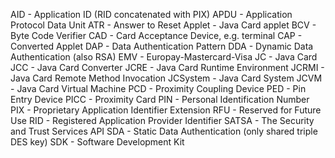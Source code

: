 AID - Application ID (RID concatenated with PIX)
APDU - Application Protocol Data Unit
ATR - Answer to Reset
Applet - Java Card applet
BCV - Byte Code Verifier
CAD - Card Acceptance Device, e.g. terminal
CAP - Converted Applet
DAP - Data Authentication Pattern
DDA - Dynamic Data Authentication (also RSA)
EMV - Europay-Mastercard-Visa
JC - Java Card
JCC - Java Card Converter
JCRE - Java Card Runtime Environment
JCRMI - Java Card Remote Method Invocation
JCSystem - Java Card System
JCVM - Java Card Virtual Machine
PCD - Proximity Coupling Device 
PED - Pin Entry Device
PICC - Proximity Card
PIN - Personal Identification Number
PIX - Proprietary Application Identifier Extension
RFU - Reserved for Future Use
RID - Registered Application Provider Identifier
SATSA - The Security and Trust Services API
SDA - Static Data Authentication (only shared triple DES key)
SDK - Software Development Kit
